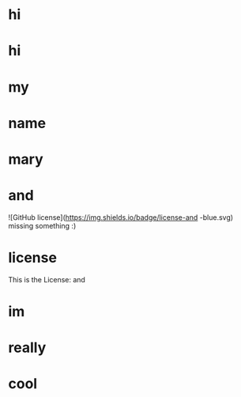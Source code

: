 # hi
  # hi
  # my
  # name 
  # mary
  # and 
  ![GitHub license](https://img.shields.io/badge/license-and -blue.svg)
   missing something :)
  # license
  
  This is the License: and 
  # im
  # really
  # cool

